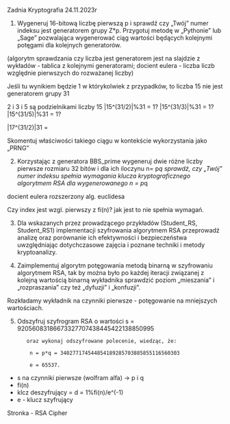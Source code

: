 Zadnia Kryptografia 24.11.2023r  

1. Wygeneruj 16-bitową liczbę pierwszą p i sprawdź czy „Twój” numer indeksu jest generatorem grupy Z*p. Przygotuj metodę w „Pythonie” lub „Sage” pozwalająca wygenerować ciąg wartości będących kolejnymi potęgami dla kolejnych generatorów.

(algorytm sprawdzania czy liczba jest generatorem jest na slajdzie z wykładów - tablica z kolejnymi generatorami; docient eulera - liczba liczb względnie pierwszych do rozważanej liczby)

Jeśli tu wynikiem będzie 1 w którykolwiek z przypadków, to liczba 15 nie jest generatorem grupy 31

2 i 3 i 5 są podzielnikami liczby 15
|15^(31/2)|%31 = 1?
|15^(31/3)|%31 = 1?
|15^(31/5)|%31 = 1?

|17^(31/2)|31 =

Skomentuj właściwości takiego ciągu w kontekście wykorzystania jako „PRNG”

2. Korzystając z generatora BBS_prime wygeneruj dwie różne liczby pierwsze rozmiaru 32 bitów i dla ich iloczynu n= p*q sprawdź, czy „Twój” numer indeksu spełnia wymagania klucza kryptograficznego algorytmem RSA dla wygenerowanego n = p*q

docient eulera
rozszerzony alg. euclidesa

Czy index jest wzgl. pierwszy z fi(n)? jak jest to nie spełnia wymagań.

3. Dla wskazanych przez prowadzącego przykładów (Student_RS, Student_RS1) implementacji szyfrowania algorytmem RSA przeprowadź analizę oraz porównanie ich efektywności i bezpieczeństwa uwzględniając dotychczasowe zajęcia i poznane techniki i metody kryptoanalizy.  

4. Zaimplementuj algorytm potęgowania metodą binarną w szyfrowaniu algorytmem RSA, tak by można było po każdej iteracji związanej z kolejną wartością binarną wykładnika sprawdzić poziom „mieszania” i „rozpraszania” czy też „dyfuzji” i „konfuzji”.

Rozkładamy wykładnik na czynniki pierwsze - potęgowanie na mniejszych wartościach.

5. Odszyfruj szyfrogram RSA o wartości s = 92056083186673327707438445422138850995 

          oraz wykonaj odszyfrowane polecenie, wiedząc, że:  

           n = p*q = 340277174544854189285703885855116560303 

           e = 65537. 

* s na czynniki pierwsze (wolfram alfa) -> p i q
* fi(n)
* klcz deszyfrujący = d = 1%fi(n)/e^(-1)
* e - klucz szyfrujący

Stronka - RSA Cipher